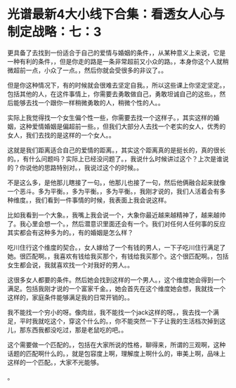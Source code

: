 # 光谱最新4大小线下合集：看透女人心与制定战略：七：3

更具备了去找到一份适合于自己的爱情与婚姻的条件，，从某种意义上来说，它是一种有利的条件，，但是你走的路是一条非常超前又小众的路。，本身你这个人就稍微超前一点，小众了一点。，然后你就会受很多的非议了。。

但是你这种情况下，有的时候就会很难去坚定自我。，所以这些课上你坚定坚定。，包括其他的人，在这件事情上，你需要去勇敢做自己，勇敢坦诚自己的这些。，然后能够去找一个跟你一样稍微勇敢的人，稍微个性的人。。

实际上我觉得找一个女生偏个性一些，你需要去找一个这样子。，其实这样的婚姻，这种爱情婚姻是偏超前一些。，但我们大部分人去找一个老实的女人，优秀的女人，我们去找的是这样的一个女人。。

这就是我们距离适合自己的爱情的距离。，其实这个距离真的是挺长的，真的很长的。，有什么问题吗？实际上已经没问题了。，我说什么时候讲过这个？上次是谁说的？你说他的思路特别对。，我说过这个的时候。。

不是这么多，是他那儿瞎接了一句。，他那儿也接了一句，然后他俩融合起来就像一个恶斗。多为平衡。，多为平衡。，多为平衡。，我刚才说的，我们人活着会有多种维度。，我们看到一件事情的时候，我表面上我会说这样。

比如我看到一个大象。，我嘴上我会说一个，大象你最近越来越精神了，越来越帅了。我心里会想一个。，然后潜意识里面还会有一个。我们对任何人任何事的反应其实都会有这种多为的。，有的婚姻是怎么样？

吃川住行这个维度的契合。，女人嫁给了一个有钱的男人，一下子吃川住行满足了她。很匹配啊。，我喜欢有钱给我买那个，有钱给我买那个。这个很匹配啊。，包括女生都会说，我就喜欢找一个对我好的男人。。

这很多女人都要的条件。然后她会找到这样的一个男人。，这个维度她会得到一个满足。包括我刚才说的一个富家千金。，她会首先在这个维度她会想，我就找一个这样的，家庭条件能够满足我的日常开销的。。

我不能找一个穷小的呀。像肉丝，我不能找一个jack这样的呀。，我去找一个满足，平时我就吃这个，穿这个什么的。，你不能突然一下子让我的生活档次掉到这儿，那东西我都没吃过，那是老鼠吃的吧。。

这个需要做一个匹配的。，包括在大家所说的性格，聊得来，所谓的三观啊，这种话题的匹配啊什么的。，就是包容度上啊，理解度上啊什么的，审美上啊，品味上这样的一个匹配。，大家不光能够。

。